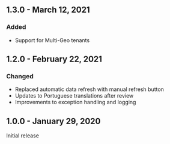## 1.3.0 - March 12, 2021

### Added
- Support for Multi-Geo tenants

## 1.2.0 - February 22, 2021

### Changed
- Replaced automatic data refresh with manual refresh button
- Updates to Portuguese translations after review
- Improvements to exception handling and logging

## 1.0.0 - January 29, 2020
Initial release